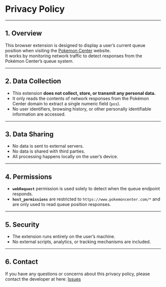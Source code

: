 # Privacy Policy

---

## 1. Overview
This browser extension is designed to display a user’s current queue position when visiting the [Pokemon Center](https://www.pokemoncenter.com) website.  
It works by monitoring network traffic to detect responses from the Pokémon Center’s queue system.

---

## 2. Data Collection
- This extension **does not collect, store, or transmit any personal data.**
- It only reads the contents of network responses from the Pokémon Center domain to extract a single numeric field (`pos`).
- No user identifiers, browsing history, or other personally identifiable information are accessed.

---

## 3. Data Sharing
- No data is sent to external servers.
- No data is shared with third parties.
- All processing happens locally on the user’s device.

---

## 4. Permissions
- **`webRequest`** permission is used solely to detect when the queue endpoint responds.
- **`host_permissions`** are restricted to `https://www.pokemoncenter.com/*` and are only used to read queue position responses.

---

## 5. Security
- The extension runs entirely on the user’s machine.
- No external scripts, analytics, or tracking mechanisms are included.

---

## 6. Contact
If you have any questions or concerns about this privacy policy, please contact the developer at here: [Issues](https://github.com/Tarc94/pc-queue-pos-tracker/issues)
